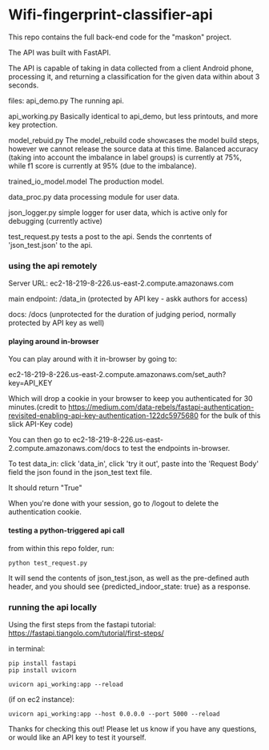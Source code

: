 # Wifi-fingerprint-classifier-api 


This repo contains the full back-end code for the "maskon" project.

The API was built with FastAPI.

The API is capable of taking in data collected from a client Android phone,
processing it, and returning a classification for the given data
within about 3 seconds.

files:
api_demo.py The running api. 

api_working.py  Basically identical to api_demo, but less printouts, and more
    key protection. 

model_rebuid.py
    The model_rebuild code showcases the model build steps, however
    we cannot release the source data at this time.
    Balanced accuracy (taking into account the imbalance in label groups)
    is currently at 75%, while f1 score is currently at 95% (due to the imbalance).

trained_io_model.model
    The production model.

data_proc.py
    data processing module for user data.

json_logger.py
    simple logger for user data, which is active only for debugging (currently active)

test_request.py
    tests a post to the api. Sends the conrtents of 'json_test.json' to the
    api.


### using the api remotely

Server URL:
ec2-18-219-8-226.us-east-2.compute.amazonaws.com

main endpoint:
/data_in (protected by API key - askk authors for access)

docs:
/docs (unprotected for the duration of judging period,
normally protected by API key as well)

#### playing around in-browser

You can play around with it in-browser by going to:

ec2-18-219-8-226.us-east-2.compute.amazonaws.com/set_auth?key=API_KEY

Which will drop a cookie in your browser to keep you authenticated for 30
minutes.(credit to
https://medium.com/data-rebels/fastapi-authentication-revisited-enabling-api-key-authentication-122dc5975680
for the bulk of this slick API-Key code)


You can then go to ec2-18-219-8-226.us-east-2.compute.amazonaws.com/docs
to test the endpoints in-browser.

To test data_in:
click 'data_in', click 'try it out', paste into the 'Request Body' field the json found in the json_test text file.

It should return "True"


When you're done with your session, go to /logout to delete the authentication
cookie.

#### testing a python-triggered api call

from within this repo folder, run:

```
python test_request.py
```
It will send the contents of json_test.json, as well as the pre-defined auth
header, and you should see {predicted_indoor_state: true} as a response.


### running the api locally


Using the first steps from the fastapi tutorial: https://fastapi.tiangolo.com/tutorial/first-steps/

in terminal:
  ```
  pip install fastapi
  pip install uvicorn

  uvicorn api_working:app --reload
  ```

(if on ec2 instance):
```
uvicorn api_working:app --host 0.0.0.0 --port 5000 --reload
```


Thanks for checking this out!
Please let us know if you have any questions, or would like an API key
to test it yourself.
